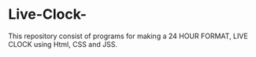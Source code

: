 # Live-Clock-
This repository consist of programs for making a 24 HOUR FORMAT, LIVE CLOCK using Html, CSS and JSS.
